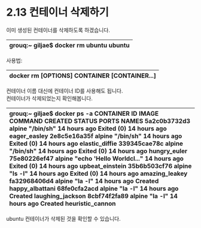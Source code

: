 # 2.13 컨테이너 삭제하기

이미 생성된 컨테이너를 삭제하도록 하겠습니다.

| grouq:~ giljae$ docker rm ubuntu ubuntu |
| :--- |


사용법:

| docker rm \[OPTIONS\] CONTAINER \[CONTAINER...\] |
| :--- |


컨테이너 이름 대신에 컨테이너 ID를 사용해도 됩니다.  
컨테이너가 삭제되었는지 확인해봅니다.

| grouq:~ giljae$ docker ps -a CONTAINER ID        IMAGE COMMAND                  CREATED STATUS PORTS               NAMES 5a2c0b3732d3        alpine "/bin/sh"                14 hours ago        Exited \(0\) 14 hours ago                       eager\_easley 2e8c5e16a35f        alpine "/bin/sh"                14 hours ago        Exited \(0\) 14 hours ago                       elastic\_diffie 339345cae78c        alpine "/bin/sh"                14 hours ago        Exited \(0\) 14 hours ago                       hungry\_euler 75e80226ef47        alpine "echo 'Hello Worldcl..."   14 hours ago        Exited \(0\) 14 hours ago                       upbeat\_einstein 35b6b503cf76        alpine "ls -l"                  14 hours ago        Exited \(0\) 14 hours ago                       amazing\_leakey fa32968406d4        alpine "la -l"                  14 hours ago        Created                             happy\_albattani 68fe0cfa2acd        alpine "la -l"                  14 hours ago        Created                             laughing\_jackson 8cbf74f2fa89        alpine "la -l"                  14 hours ago        Created                             heuristic\_cannon |
| :--- |


ubuntu 컨테이너가 삭제된 것을 확인할 수 있습니다.

